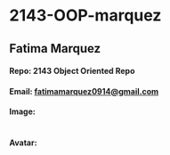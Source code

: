 # 2143-OOP-marquez
## Fatima Marquez
#### Repo: 2143 Object Oriented Repo
#### Email: fatimamarquez0914@gmail.com
#### Image: 
![]()
#### Avatar:
![]()

